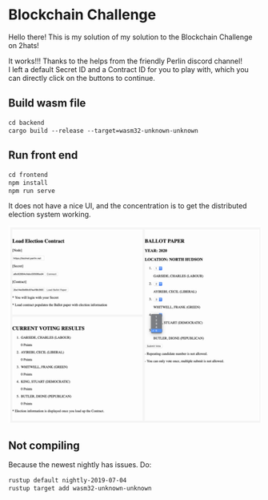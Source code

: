 # Blockchain Challenge

Hello there! This is my solution of my solution to the Blockchain Challenge on 2hats!

It works!!! Thanks to the helps from the friendly Perlin discord channel!  
I left a default Secret ID and a Contract ID for you to play with, which you can directly click on the buttons to continue. 

## Build wasm file

```
cd backend
cargo build --release --target=wasm32-unknown-unknown
```

## Run front end

```
cd frontend
npm install
npm run serve
```

It does not have a nice UI, and the concentration is to get the distributed election system working.

![interface](screenshot/interface.png)

## Not compiling 
Because the newest nightly has issues.
Do:

```
rustup default nightly-2019-07-04
rustup target add wasm32-unknown-unknown
```

